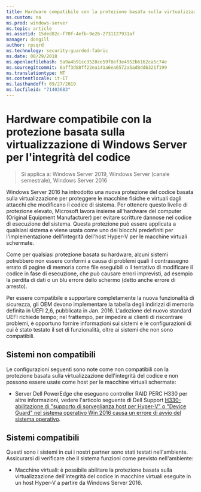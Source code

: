 ```yaml
---
title: Hardware compatibile con la protezione basata sulla virtualizzazione di Windows Server per l'integrità del codice
ms.custom: na
ms.prod: windows-server
ms.topic: article
ms.assetid: 15ded82c-f70f-4efb-9e26-2731127931af
manager: dongill
author: rpsqrd
ms.technology: security-guarded-fabric
ms.date: 08/29/2018
ms.openlocfilehash: 5a9a4b91cc3528ce59f8ef3e4952b6162ca5c74e
ms.sourcegitcommit: 6aff3d88ff22ea141a6ea6572a5ad8dd6321f199
ms.translationtype: MT
ms.contentlocale: it-IT
ms.lasthandoff: 09/27/2019
ms.locfileid: "71403683"
---
```

# <a name="compatible-hardware-with-windows-server-virtualization-based-protection-of-code-integrity"></a>Hardware compatibile con la protezione basata sulla virtualizzazione di Windows Server per l'integrità del codice

>Si applica a: Windows Server 2019, Windows Server (canale semestrale), Windows Server 2016

Windows Server 2016 ha introdotto una nuova protezione del codice basata sulla virtualizzazione per proteggere le macchine fisiche e virtuali dagli attacchi che modificano il codice di sistema. Per ottenere questo livello di protezione elevato, Microsoft lavora insieme all'hardware del computer (Original Equipment Manufacturer) per evitare scritture dannose nel codice di esecuzione del sistema. Questa protezione può essere applicata a qualsiasi sistema e viene usata come uno dei blocchi predefiniti per l'implementazione dell'integrità dell'host Hyper-V per le macchine virtuali schermate. 

Come per qualsiasi protezione basata su hardware, alcuni sistemi potrebbero non essere conformi a causa di problemi quali il contrassegno errato di pagine di memoria come file eseguibili o il tentativo di modificare il codice in fase di esecuzione, che può causare errori imprevisti, ad esempio la perdita di dati o un blu errore dello schermo (detto anche errore di arresto). 

Per essere compatibile e supportare completamente la nuova funzionalità di sicurezza, gli OEM devono implementare la tabella degli indirizzi di memoria definita in UEFI 2,6, pubblicata in Jan. 2016. L'adozione del nuovo standard UEFI richiede tempo; nel frattempo, per impedire ai clienti di riscontrare problemi, è opportuno fornire informazioni sui sistemi e le configurazioni di cui è stato testato il set di funzionalità, oltre ai sistemi che non sono compatibili. 

## <a name="non-compatible-systems"></a>Sistemi non compatibili

Le configurazioni seguenti sono note come non compatibili con la protezione basata sulla virtualizzazione dell'integrità del codice e non possono essere usate come host per le macchine virtuali schermate:

- Server Dell PowerEdge che eseguono controller RAID PERC H330 per altre informazioni, vedere l'articolo seguente di Dell Support [H330-abilitazione di "supporto di sorveglianza host per Hyper-V" o "Device Guard" nel sistema operativo Win 2016 causa un errore di avvio del sistema operativo](http://www.dell.com/Support/Article/us/en/19/QNA44045).  


## <a name="compatible-systems"></a>Sistemi compatibili

Questi sono i sistemi in cui i nostri partner sono stati testati nell'ambiente. Assicurarsi di verificare che il sistema funzioni come previsto nell'ambiente: 

- Macchine virtuali: è possibile abilitare la protezione basata sulla virtualizzazione dell'integrità del codice in macchine virtuali eseguite in un host Hyper-V a partire da Windows Server 2016.



